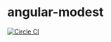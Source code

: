 angular-modest
==============

[![Circle CI](https://circleci.com/gh/christian-fei/angular-modest.svg?style=svg)](https://circleci.com/gh/christian-fei/angular-modest)